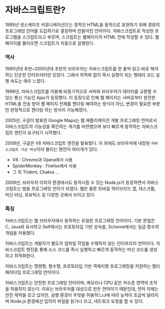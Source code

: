 # 자바스크립트란?

1995년 넷스케이프 커뮤니케이션즈는 정적인 HTML을 동적으로 표현하기 위해 경량의 프로그래밍 언어를 도입하기로 결정하며 만들어진 언어이다.
자바스크립트로 작성한 프로그램을 스크립트라고 부르며, 스크립트는 웹페이지의 HTML 안에 작성할 수 있다. 웹 페이지를 불러오면 스크립트가 자동으로 실행된다.

### 역사

1990년대 후반~2000년대 초반의 브라우저는 자바스크립트를 한 줄씩 읽고 바로 해석하는 단순한 인터프리터만 있었다. 그래서 최적화 없이 즉시 실행이 되는 형태라 코드 실행 속도는 매우 느렸다.

1999년, 자바스크립트를 이용해 비동기적으로 서버와 브라우저가 데이터를 교환할 수 있는 통신 기능인 Ajax가 등장했다. 이 등장으로 인해 웹 페이지는 서버로부터 완전한 HTML을 전송 받아 웹 페이지 전체를 렌더링 해야하는 방식이 아닌, 변경이 필요한 부분만 한정적으로 렌더링 하는 방식이 가능해졌다.

2005년, 구글이 발표한 Google Maps는 웹 애플리케이션 개발 프로그래밍 언어로서 자바스크립트의 가능성을 확인하는 계기를 마련했으며 보다 빠르게 동작하는 자바스크립트 엔진이 요구되기 시작했다.

2008년, 구글은 V8 자바스크립트 엔진을 발표했다. 이 외에도 브라우저에 내장된 `자바스크립트 가상 머신`이라 불리는 엔진이 여러개가 있다.

- V8 : Chrome과 Opera에서 사용
- SpiderMonkey : Firefox에서 사용
- 그 외 Trident, Chakra ...

2009년, 브라우저 이외의 환경에서도 동작시킬 수 있는 Node.js가 등장하면서 자바스크립트는 범용 프로그래밍 언어가 되었다. 웹은 물론 모바일 하이브리드 앱, 데스크톱, 머신 러닝, 로보틱스 등 다양한 곳에서 쓰이고 있다.

### 특징

자바스크립트는 웹 브라우저에서 동작하는 유일한 프로그래밍 언어이다. 기본 문법은 C, Java와 유사하고 Self에서는 프로토타입 기반 상속을, Scheme에서는 일급 함수의 개념을 차용했다.

자바스크립트는 개발자가 별도의 컴파일 작업을 수행하지 않는 인터프리터 언어이다. 자바스크립트 엔진을 통해 소스 코드를 즉시 실행하고 빠르게 동작하는 머신 코드를 생성하고 최적화한다.

자바스크립트는 명령형, 함수형, 프로토타입 기반 객체지향 프로그래밍을 지원하는 멀티 패러다임 프로그래밍 언어이다.

자바스크립트는 안전한 프로그래밍 언어이며, 메모리나 CPU 같은 저수준 영역의 조작을 허용하지 않는다. 이유는 브라우저를 대상으로 만든 언어이기 때문인데, 언어 자체는 안전 제약을 갖고 있지만, 실행 환경이 무엇을 허용하느냐에 따라 능력이 조금씩 달라지며 Node.js 환경에선 임의의 파일을 읽거나 쓰고, 네트워크 요청을 할 수 있다.

